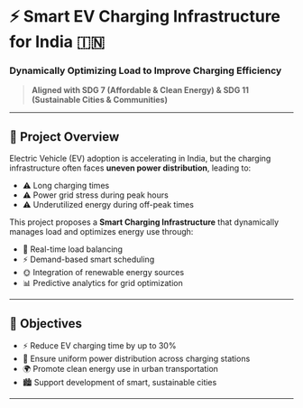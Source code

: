 # ⚡ Smart EV Charging Infrastructure for India 🇮🇳
### Dynamically Optimizing Load to Improve Charging Efficiency  
> **Aligned with SDG 7 (Affordable & Clean Energy) & SDG 11 (Sustainable Cities & Communities)**

---

## 🧠 Project Overview

Electric Vehicle (EV) adoption is accelerating in India, but the charging infrastructure often faces **uneven power distribution**, leading to:

- ⚠️ Long charging times  
- ⚠️ Power grid stress during peak hours  
- ⚠️ Underutilized energy during off-peak times  

This project proposes a **Smart Charging Infrastructure** that dynamically manages load and optimizes energy use through:

- 🔄 Real-time load balancing  
- ⚡ Demand-based smart scheduling  
- 🌞 Integration of renewable energy sources  
- 📊 Predictive analytics for grid optimization

---

## 🎯 Objectives

- ⚡ Reduce EV charging time by up to 30%  
- 🔋 Ensure uniform power distribution across charging stations  
- 🌍 Promote clean energy use in urban transportation  
- 🏙️ Support development of smart, sustainable cities

---
